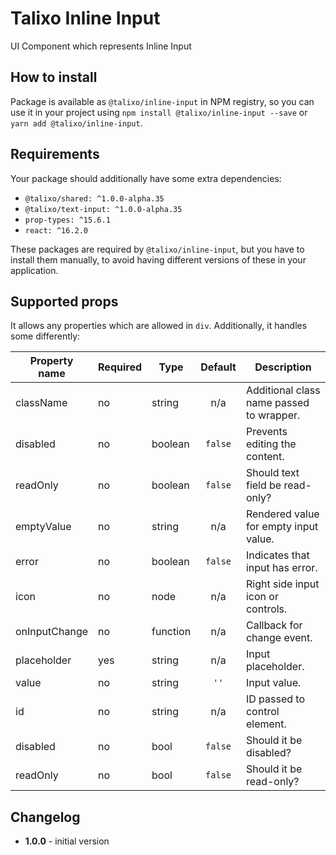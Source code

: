# Talixo Inline Input

UI Component which represents Inline Input

## How to install

Package is available as `@talixo/inline-input` in NPM registry, so you can use it in your project
using `npm install @talixo/inline-input --save` or `yarn add @talixo/inline-input`.

## Requirements

Your package should additionally have some extra dependencies:

- `@talixo/shared: ^1.0.0-alpha.35`
- `@talixo/text-input: ^1.0.0-alpha.35`
- `prop-types: ^15.6.1`
- `react: ^16.2.0`

These packages are required by `@talixo/inline-input`, but you have to install them manually,
to avoid having different versions of these in your application.

## Supported props

It allows any properties which are allowed in `div`. Additionally, it handles some differently:

Property name   | Required | Type      | Default | Description
----------------|----------|-----------|:-------:|--------------------------------
className       | no       | string    | n/a     | Additional class name passed to wrapper.
disabled        | no       | boolean   | `false` | Prevents editing the content.
readOnly        | no       | boolean   | `false` | Should text field be read-only?
emptyValue      | no       | string    | n/a     | Rendered value for empty input value.
error           | no       | boolean   | `false` | Indicates that input has error.
icon            | no       | node      | n/a     | Right side input icon or controls.
onInputChange   | no       | function  | n/a     | Callback for change event.
placeholder     | yes      | string    | n/a     | Input placeholder.
value           | no       | string    | `''`    | Input value.
id              | no       | string    | n/a     | ID passed to control element.
disabled        | no       | bool      | `false` | Should it be disabled?
readOnly        | no       | bool      | `false` | Should it be read-only?

## Changelog

- **1.0.0** - initial version
